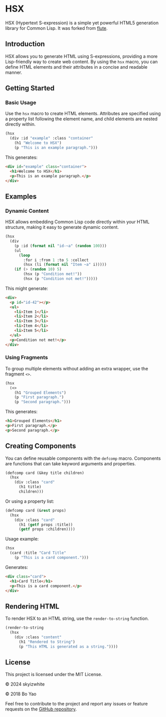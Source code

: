# HSX

HSX (Hypertext S-expression) is a simple yet powerful HTML5 generation library for Common Lisp. It was forked from [flute](https://github.com/ailisp/flute/).

## Introduction

HSX allows you to generate HTML using S-expressions, providing a more Lisp-friendly way to create web content. By using the `hsx` macro, you can define HTML elements and their attributes in a concise and readable manner.

## Getting Started

### Basic Usage

Use the `hsx` macro to create HTML elements. Attributes are specified using a property list following the element name, and child elements are nested directly within.

```lisp
(hsx
  (div :id "example" :class "container"
    (h1 "Welcome to HSX")
    (p "This is an example paragraph.")))
```

This generates:

```html
<div id="example" class="container">
  <h1>Welcome to HSX</h1>
  <p>This is an example paragraph.</p>
</div>
```

## Examples

### Dynamic Content

HSX allows embedding Common Lisp code directly within your HTML structure, making it easy to generate dynamic content.

```lisp
(hsx
  (div
    (p :id (format nil "id-~a" (random 100)))
    (ul
      (loop
        :for i :from 1 :to 5 :collect
        (hsx (li (format nil "Item ~a" i)))))
    (if (> (random 10) 5)
        (hsx (p "Condition met!"))
        (hsx (p "Condition not met!")))))
```

This might generate:

```html
<div>
  <p id="id-42"></p>
  <ul>
    <li>Item 1</li>
    <li>Item 2</li>
    <li>Item 3</li>
    <li>Item 4</li>
    <li>Item 5</li>
  </ul>
  <p>Condition not met!</p>
</div>
```

### Using Fragments

To group multiple elements without adding an extra wrapper, use the fragment `<>`.

```lisp
(hsx
  (<>
    (h1 "Grouped Elements")
    (p "First paragraph.")
    (p "Second paragraph.")))
```

This generates:

```html
<h1>Grouped Elements</h1>
<p>First paragraph.</p>
<p>Second paragraph.</p>
```

## Creating Components

You can define reusable components with the `defcomp` macro. Components are functions that can take keyword arguments and properties.

```lisp
(defcomp card (&key title children)
  (hsx
    (div :class "card"
      (h1 title)
      children)))
```

Or using a property list:

```lisp
(defcomp card (&rest props)
  (hsx
    (div :class "card"
      (h1 (getf props :title))
      (getf props :children))))
```

Usage example:

```lisp
(hsx
  (card :title "Card Title"
    (p "This is a card component.")))
```

Generates:

```html
<div class="card">
  <h1>Card Title</h1>
  <p>This is a card component.</p>
</div>
```

## Rendering HTML

To render HSX to an HTML string, use the `render-to-string` function.

```lisp
(render-to-string
  (hsx
    (div :class "content"
      (h1 "Rendered to String")
      (p "This HTML is generated as a string."))))
```

## License

This project is licensed under the MIT License.

© 2024 skyizwhite

© 2018 Bo Yao

Feel free to contribute to the project and report any issues or feature requests on the [GitHub repository](https://github.com/skyizwhite/hsx).
